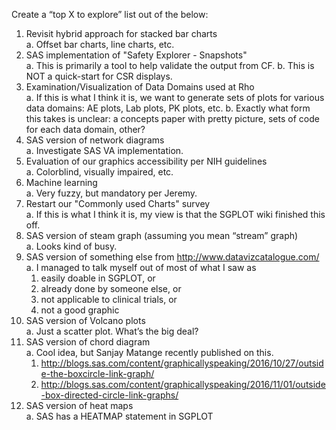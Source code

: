 Create a “top X to explore” list out of the below:

1. Revisit hybrid approach for stacked bar charts  
  a. Offset bar charts, line charts, etc.
1. SAS implementation of "Safety Explorer - Snapshots"  
  a. This is primarily a tool to help validate the output from CF. 
  b. This is NOT a quick-start for CSR displays.
1. Examination/Visualization of Data Domains used at Rho  
  a. If this is what I think it is, we want to generate sets of plots for various data domains: AE plots, Lab plots, PK plots, etc.
  b. Exactly what form this takes is unclear: a concepts paper with pretty picture, sets of code for each data domain, other?
1. SAS version of network diagrams  
  a. Investigate SAS VA implementation.
1. Evaluation of our graphics accessibility per NIH guidelines  
  a. Colorblind, visually impaired, etc.
1. Machine learning  
  a. Very fuzzy, but mandatory per Jeremy.
1. Restart our "Commonly used Charts" survey  
  a. If this is what I think it is, my view is that the SGPLOT wiki finished this off.
1. SAS version of steam graph (assuming you mean “stream” graph)  
  a. Looks kind of busy.
1. SAS version of something else from http://www.datavizcatalogue.com/  
  a. I managed to talk myself out of most of what I saw as  
    1. easily doable in SGPLOT, or  
    1. already done by someone else, or  
    1. not applicable to clinical trials, or  
    1. not a good graphic
1. SAS version of Volcano plots  
  a. Just a scatter plot. What’s the big deal?
1. SAS version of chord diagram  
  a. Cool idea, but Sanjay Matange recently published on this.  
    1. http://blogs.sas.com/content/graphicallyspeaking/2016/10/27/outside-the-boxcircle-link-graph/  
    1. http://blogs.sas.com/content/graphicallyspeaking/2016/11/01/outside-box-directed-circle-link-graphs/
1. SAS version of heat maps  
  a. SAS has a HEATMAP statement in SGPLOT
